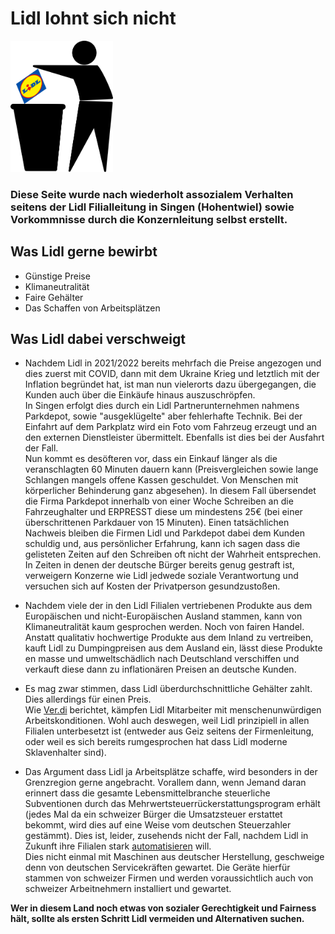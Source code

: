 # Lidl lohnt sich nicht

<img src="./logo.svg" style="height: 15em"/>

### Diese Seite wurde nach wiederholt assozialem Verhalten seitens der Lidl Filialleitung in Singen (Hohentwiel) sowie Vorkommnisse durch die Konzernleitung selbst erstellt.

## Was Lidl gerne bewirbt

* Günstige Preise
* Klimaneutralität
* Faire Gehälter
* Das Schaffen von Arbeitsplätzen

## Was Lidl dabei verschweigt

* Nachdem Lidl in 2021/2022 bereits mehrfach die Preise angezogen und dies zuerst mit COVID, dann mit dem Ukraine Krieg und letztlich mit der Inflation begründet hat, ist man nun vielerorts dazu übergegangen, die Kunden auch über die Einkäufe hinaus auszuschröpfen.<br/>
In Singen erfolgt dies durch ein Lidl Partnerunternehmen nahmens Parkdepot, sowie "ausgeklügelte" aber fehlerhafte Technik.
Bei der Einfahrt auf dem Parkplatz wird ein Foto vom Fahrzeug erzeugt und an den externen Dienstleister übermittelt. Ebenfalls ist dies bei der Ausfahrt der Fall. <br/> Nun kommt es desöfteren vor, dass ein Einkauf länger als die veranschlagten 60 Minuten dauern kann (Preisvergleichen sowie lange Schlangen mangels offene Kassen geschuldet. Von Menschen mit körperlicher Behinderung ganz abgesehen).
In diesem Fall übersendet die Firma Parkdepot innerhalb von einer Woche Schreiben an die Fahrzeughalter und ERPRESST diese um mindestens 25€ (bei einer überschrittenen Parkdauer von 15 Minuten).
Einen tatsächlichen Nachweis bleiben die Firmen Lidl und Parkdepot dabei dem Kunden schuldig und, aus persönlicher Erfahrung, kann ich sagen dass die gelisteten Zeiten auf den Schreiben oft nicht der Wahrheit entsprechen. <br/> In Zeiten in denen der deutsche Bürger bereits genug gestraft ist, verweigern Konzerne wie Lidl jedwede soziale Verantwortung und versuchen sich auf Kosten der Privatperson gesundzustoßen.

* Nachdem viele der in den Lidl Filialen vertriebenen Produkte aus dem Europäischen und nicht-Europäischen Ausland stammen, kann von Klimaneutralität kaum gesprochen werden. Noch von fairen Handel.<br/>
Anstatt qualitativ hochwertige Produkte aus dem Inland zu vertreiben, kauft Lidl zu Dumpingpreisen aus dem Ausland ein, lässt diese Produkte en masse und umweltschädlich nach Deutschland verschiffen und verkauft diese dann zu inflationären Preisen an deutsche Kunden.

* Es mag zwar stimmen, dass Lidl überdurchschnittliche Gehälter zahlt. Dies allerdings für einen Preis. <br/> 
Wie [Ver.di](https://www.stimme.de/regional/wirtschaft/ver-di-wirft-lidl-menschenverachtende-arbeitsbedingungen-vor-art-451894) berichtet, kämpfen Lidl Mitarbeiter mit menschenunwürdigen Arbeitskonditionen. Wohl auch deswegen, weil Lidl prinzipiell in allen Filialen unterbesetzt ist (entweder aus Geiz seitens der Firmenleitung, oder weil es sich bereits rumgesprochen hat dass Lidl moderne Sklavenhalter sind).

* Das Argument dass Lidl ja Arbeitsplätze schaffe, wird besonders in der Grenzregion gerne angebracht. Vorallem dann, wenn Jemand daran erinnert dass die gesamte Lebensmittelbranche steuerliche Subventionen durch das Mehrwertsteuerrückerstattungsprogram erhält (jedes Mal da ein schweizer Bürger die Umsatzsteuer erstattet bekommt, wird dies auf eine Weise vom deutschen Steuerzahler gestämmt).
Dies ist, leider, zusehends nicht der Fall, nachdem Lidl in Zukunft ihre Filialen stark [automatisieren](https://www.mobiflip.de/shortnews/lidl-bringt-selbstbedienungskassen-nach-deutschland/) will.
<br/> Dies nicht einmal mit Maschinen aus deutscher Herstellung, geschweige denn von deutschen Servicekräften gewartet. Die Geräte hierfür stammen von schweizer Firmen und werden voraussichtlich auch von schweizer Arbeitnehmern installiert und gewartet.

**Wer in diesem Land noch etwas von sozialer Gerechtigkeit und Fairness hält, sollte als ersten Schritt Lidl vermeiden und Alternativen suchen.**